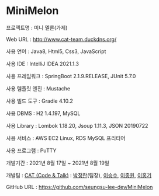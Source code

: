 # MiniMelon

프로젝트명 : 미니 멜론(가제)

Web URL : http://www.cat-team.duckdns.org/

사용 언어 : Java8, Html5, Css3, JavaScript

사용 IDE : IntelliJ IDEA 2021.1.3

사용 프레임워크 : SpringBoot 2.1.9.RELEASE, JUnit 5.7.0

사용 템플릿 엔진 : Mustache

사용 빌드 도구 : Gradle 4.10.2

사용 DBMS : H2 1.4.197, MySQL

사용 Library : Lombok 1.18.20, Jsoup 1.11.3, JSON 20190722

사용 서비스 : AWS EC2 Linux, RDS MySQL 프리티어

사용 프로그램 : PuTTY

개발기간 : 2021년 8월 17일 ~ 2021년 8월 19일

개발팀 : [CAT (Code & Talk)](https://github.com/Code-And-Talk) : [박정란](https://github.com/uiop1370)(팀장), [이승수](https://github.com/seungsu-lee-dev), [이종원](https://github.com/LJ-W), [이홍기](https://github.com/Hong-code-maker)

GitHub URL : https://github.com/seungsu-lee-dev/MiniMelon

